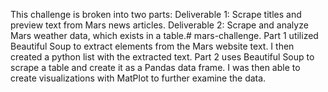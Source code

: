 This challenge is broken into two parts: 
Deliverable 1: Scrape titles and preview text from Mars news articles.
Deliverable 2: Scrape and analyze Mars weather data, which exists in a table.# mars-challenge.
Part 1 utilized Beautiful Soup to extract elements from the Mars website text. I then created a python list with the extracted text.
Part 2 uses Beautiful Soup to scrape a table and create it as a Pandas data frame. I was then able to create visualizations with MatPlot to further examine the data.
